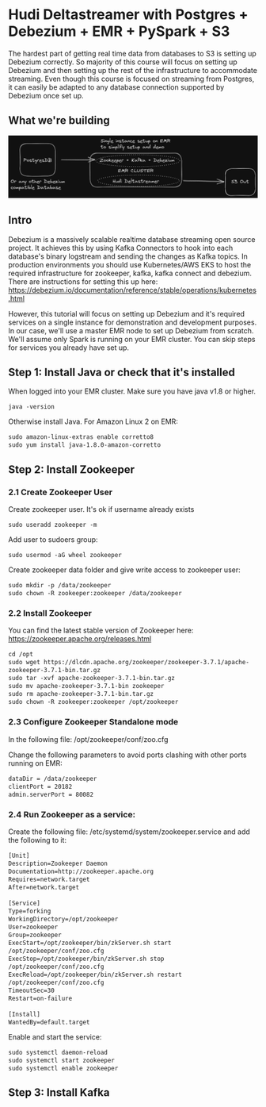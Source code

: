 # Hudi Deltastreamer with Postgres + Debezium + EMR + PySpark + S3

The hardest part of getting real time data from databases to S3 is setting up Debezium correctly. So majority of this course will focus on setting up Debezium and then setting up the rest of the infrastructure to accommodate streaming. Even though this course is focused on streaming from Postgres, it can easily be adapted to any database connection supported by Debezium once set up.

## What we're building

![Preview](https://raw.githubusercontent.com/wernerbihl/debezium-emr-hudi-deltastreamer-sample/master/preview.png)

## Intro

Debezium is a massively scalable realtime database streaming open source project. It achieves this by using Kafka Connectors to hook into each database's binary logstream and sending the changes as Kafka topics. In production environments you should use Kubernetes/AWS EKS to host the required infrastructure for zookeeper, kafka, kafka connect and debezium. There are instructions for setting this up here: https://debezium.io/documentation/reference/stable/operations/kubernetes.html

However, this tutorial will focus on setting up Debezium and it's required services on a single instance for demonstration and development purposes. In our case, we'll use a master EMR node to set up Debezium from scratch. We'll assume only Spark is running on your EMR cluster. You can skip steps for services you already have set up.

## Step 1: Install Java or check that it's installed

When logged into your EMR cluster. Make sure you have java v1.8 or higher.

```
java -version
```

Otherwise install Java. For Amazon Linux 2 on EMR:

```
sudo amazon-linux-extras enable corretto8
sudo yum install java-1.8.0-amazon-corretto
```

## Step 2: Install Zookeeper

### 2.1 Create Zookeeper User

Create zookeeper user. It's ok if username already exists

```
sudo useradd zookeeper -m
```

Add user to sudoers group:

```
sudo usermod -aG wheel zookeeper
```

Create zookeeper data folder and give write access to zookeeper user:

```
sudo mkdir -p /data/zookeeper
sudo chown -R zookeeper:zookeeper /data/zookeeper
```

### 2.2 Install Zookeeper

You can find the latest stable version of Zookeeper here: https://zookeeper.apache.org/releases.html

```
cd /opt
sudo wget https://dlcdn.apache.org/zookeeper/zookeeper-3.7.1/apache-zookeeper-3.7.1-bin.tar.gz
sudo tar -xvf apache-zookeeper-3.7.1-bin.tar.gz
sudo mv apache-zookeeper-3.7.1-bin zookeeper
sudo rm apache-zookeeper-3.7.1-bin.tar.gz
sudo chown -R zookeeper:zookeeper /opt/zookeeper
```

### 2.3 Configure Zookeeper Standalone mode

In the following file: /opt/zookeeper/conf/zoo.cfg

Change the following parameters to avoid ports clashing with other ports running on EMR:

```
dataDir = /data/zookeeper
clientPort = 20182
admin.serverPort = 80082
```

### 2.4 Run Zookeeper as a service:

Create the following file: /etc/systemd/system/zookeeper.service and add the following to it:

```
[Unit]
Description=Zookeeper Daemon
Documentation=http://zookeeper.apache.org
Requires=network.target
After=network.target

[Service]
Type=forking
WorkingDirectory=/opt/zookeeper
User=zookeeper
Group=zookeeper
ExecStart=/opt/zookeeper/bin/zkServer.sh start /opt/zookeeper/conf/zoo.cfg
ExecStop=/opt/zookeeper/bin/zkServer.sh stop /opt/zookeeper/conf/zoo.cfg
ExecReload=/opt/zookeeper/bin/zkServer.sh restart /opt/zookeeper/conf/zoo.cfg
TimeoutSec=30
Restart=on-failure

[Install]
WantedBy=default.target
```

Enable and start the service:

```
sudo systemctl daemon-reload
sudo systemctl start zookeeper
sudo systemctl enable zookeeper
```

## Step 3: Install Kafka
